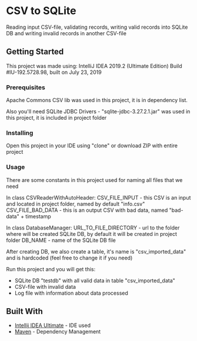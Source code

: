 # CSV to SQLite

Reading input CSV-file, validating records, writing valid records into SQLite DB and writing invalid records in another CSV-file

## Getting Started

This project was made using: 
IntelliJ IDEA 2019.2 (Ultimate Edition)
Build #IU-192.5728.98, built on July 23, 2019

### Prerequisites

Apache Commons CSV lib was used in this project, it is in dependency list.

Also you'll need SQLite JDBC Drivers - "sqlite-jdbc-3.27.2.1.jar" was used in this project, it is included in project folder

### Installing

Open this project in your IDE using "clone" or download ZIP with entire project

### Usage

There are some constants in this project used for naming all files that we need

In class CSVReaderWithAutoHeader:
CSV_FILE_INPUT - this CSV is an input and located in project folder, named by default "info.csv"
CSV_FILE_BAD_DATA - this is an output CSV with bad data, named "bad-data" + timestamp

In class DatabaseManager:
URL_TO_FILE_DIRECTORY - url to the folder where will be created SQLite DB, by default it will be created in project folder
DB_NAME - name of the SQLite DB file

After creating DB, we also create a table, it's name is "csv_imported_data" and is hardcoded (feel free to change it if you need)

Run this project and you will get this:
- SQLite DB "testdb" with all valid data in table "csv_imported_data"
- CSV-file with invalid data
- Log file with information about data processed

## Built With

* [Intellij IDEA Ultimate](https://www.jetbrains.com/idea/) - IDE used
* [Maven](https://maven.apache.org/) - Dependency Management
